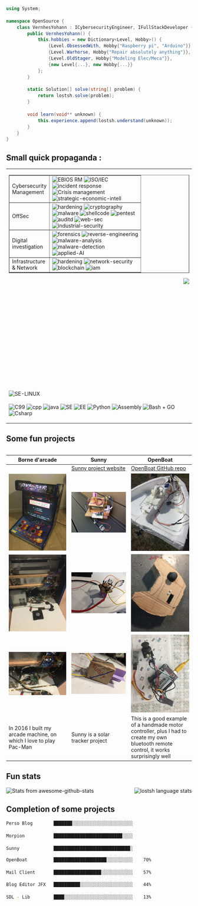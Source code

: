 <!--### Hi there 👋-->

<!--
<img src="img/C4F86B7F-FD61-4097-8C6A-19C9380FDC60.png">

<img align="right" width="300" src="https://user-images.githubusercontent.com/43549864/139094023-1ed51fb9-e16b-4be3-9b29-237df183a37b.png">
-->

<!--
<img align="left" width="500" src="img/carbon(4).png">
-->
<!--add a banner-->

```csharp
using System;

namespace OpenSource {
    class VernhesYohann : ICybersecurityEngineer, IFullStackDeveloper {
        public VernhesYohann() {
            this.hobbies = new Dictionary<Level, Hobby>() {
                {Level.ObsessedWith, Hobby{"Raspberry pi", "Arduino"}},
                {Level.Warhorse, Hobby{"Repair absolutely anything"}},
                {Level.OldStager, Hobby{"Modeling Elec/Meca"}},
                {new Level{...}, new Hobby{...}}
            };
        }
        
        static Solution[] solve(string[] problem) {
            return lostsh.solve(problem);
        }
        
        void learn(void** unknown) {
            this.experience.append(lostsh.understand(unknown));
        }
    }
}
```

## Small quick propaganda :

<table border=0>
<tr><td>

<table border=1 align="left">
<tr><td>Cybersecurity <br>Management</td><td>
<img src="https://img.shields.io/badge/EBIOS%20RM-passing-green?style=flat" alt="EBIOS RM" /> <img src="https://img.shields.io/badge/ISO/IEC-2700x-green?style=flat" alt="ISO/IEC" /> <br><img src="https://img.shields.io/badge/incident%20response-passed-green?style=flat" alt="incident response" /><br> <img src="https://img.shields.io/badge/Crisis%20management-passed-green?style=flat" alt="Crisis management" /> <br><img src="https://img.shields.io/badge/strategic--economic--intell-passed-green?style=flat" alt="strategic-economic-intell" />
</td></tr>
<tr><td>OffSec</td><td>
<img src="https://img.shields.io/badge/hardening-OK-red?style=flat" alt="hardening" /> <img src="https://img.shields.io/badge/cryptography-OK-red?style=flat" alt="cryptography" /> <br> <img src="https://img.shields.io/badge/malware-OK-red?style=flat" alt="malware" /> <img src="https://img.shields.io/badge/shellcode-OK-red?style=flat" alt="shellcode" /> <img src="https://img.shields.io/badge/pentest-OK-red?style=flat" alt="pentest" /> <br><img src="https://img.shields.io/badge/auditd-OK-red?style=flat" alt="auditd" /> <img src="https://img.shields.io/badge/web--sec-OK-red?style=flat" alt="web-sec" /><br> <img src="https://img.shields.io/badge/industrial--security-OK-red?style=flat" alt="industrial-security" />
</td></tr>
<tr><td>Digital <br>investigation</td><td>
<img src="https://img.shields.io/badge/forensics-passed-blue?style=flat" alt="forensics" /> <img src="https://img.shields.io/badge/reverse--engineering-passed-violet?style=flat" alt="reverse-engineering" /> <br> <img src="https://img.shields.io/badge/malware--analysis-passed-blue?style=flat" alt="malware-analysis" /> <br><img src="https://img.shields.io/badge/malware--detection-passed-aliceblue?style=flat" alt="malware-detection" /> <br><img src="https://img.shields.io/badge/applied--AI-passed-blue?style=flat" alt="applied-AI" />
</td></tr>
<tr><td>Infrastructure <br>& Network</td><td>
<img src="https://img.shields.io/badge/hardening-net-red?labelColor=gold&style=flat" alt="hardening" /> <img src="https://img.shields.io/badge/network--security-net-red?labelColor=gold&style=flat" alt="network-security" /> <br><img src="https://img.shields.io/badge/blockchain-net-red?labelColor=gold&style=flat" alt="blockchain" /> <img src="https://img.shields.io/badge/iam-PAM-green?style=flat" alt="iam" />
</td></tr>
</table>

<a title="Checkout some data leak" href="https://lostsh.github.io"><img align="right" height="300" src="https://user-images.githubusercontent.com/43549864/138455537-99b638ce-9af2-4ed8-adcb-a7a8950c94be.png"></a>


</td></tr>
<tr><td><img style="text-align: center;" src="https://img.shields.io/badge/SE--LINUX-gray?style=flat&logo=Linux" alt="SE-LINUX"/></td></tr>
<tr><td>


![C99](https://img.shields.io/badge/C99-passing-green?style=flat&logo=cpp) ![cpp](https://img.shields.io/badge/Cpp/ino-passing-green?style=flat)
![java](https://img.shields.io/badge/JAVA-passing-green?style=flat)
![SE](https://img.shields.io/badge/SE-gray?style=flat)
![EE](https://img.shields.io/badge/EE-gray?style=flat)
![Python ](https://img.shields.io/badge/Python-1.7%20/%202.1%20/%202.7%20/%203-green?style=flat)
![Assembly](https://img.shields.io/badge/Assembly-alot-green?style=flat&logo=Undertale)
![Bash + GO](https://img.shields.io/badge/Bash%20+%20GO-automate-green?style=flat&logo=Go)
![Csharp](https://img.shields.io/badge/Csharp-passing-green?style=flat&logo=sharp)

</td></tr>
<table>



<!--
- 🔭 Professional problem solver with a developer degree
- 👯 Engineer made in CY-Tech (ex EISTI) 
- 🌱 Passionate about learning new things
-->

<!--
## About me
📝 I am a student in last year of computer engineering school.<br>
💾 I have been passionate about computers for a long time, before knowing how to program I learned to repair 🛠️, assemble and install computers 🖥️, then came the code 👨‍💻 , and I really love it all 🫀.

I like computer projects, I am a big fan of **Raspberry pi** since the release of the 1B + model moreover I also particularly like **Aduino**
-->


<!--

#### Mostly talk
- [x] C99 - 98
- [x] Cpp / ino
- [x] Java (SE / EE + FX)
- [x] JS/HTML/CSS
- [x] PHP
- [x] Python (1.7/2.1/2.7/3)
- [x] Assembly
- [x] Bash
- [x] C# (OLEBD, LINQ, WINFORMS)
- [x] Go

-->

<!--
```bash
╔═════════════════════════════╗
║  █████╗ █╗ █████╗ █████╗ █╗ ║
║  █╔═══╝ █║ █╔═══╝ ╚═█╔═╝ █║ ║
║  ███╗   █║ █████╗   █║   █║ ║
║  █╔═╝   █║ ╚═══█║   █║   █║ ║
║  █████╗ █║ █████║   █║   █║ ║
║  ╚════╝ ╚╝ ╚════╝   ╚╝   ╚╝ ║
╚═════════════════════════════╝

┌─────────────────────────────┐
│  ╔═════════╗     ┏┅┅┅┅┅┅┓   │▒
│  ║ MORPION ║     ┇ GAME ┇   │▒
│  ╚════╦════╝     ┗┅┅┅┅┅┅┛   │▒
╞═╤═════╩═════╤═══════════════╡▒
│ ├───┬───┬───┤               │▒
│ │ X │   │ O │   ╭╴      ╶╮  │▒
│ ├───┼───┼───┤   │   BY   │  │▒
│ │   │ X │ O │   │        │  │▒
│ ├───┼───┼───┤   │ LOSTSH │  │▒
│ │   │   │ X │   ╰╴      ╶╯  │▒
│ └───┴───┴───┘               │▒
└─────────────────────────────┘▒
 ▒▒▒▒▒▒▒▒▒▒▒▒▒▒▒▒▒▒▒▒▒▒▒▒▒▒▒▒▒▒▒

```
-->


## Some fun projects

|Borne d'arcade|Sunny|OpenBoat|
|--------------|--------------|--------------|
||[Sunny project website](https://lostsh.github.io/sunny/)|[OpenBoat GitHub repo](https://github.com/lostsh/openBoat)|
|![arcade front](img/arcade0.JPG)|![sunny](img/sunny0.JPG)|![boat](img/boat.JPG)|
|![arcade content](img/arcade1.JPG)|![making sunny](img/sunny1.jpg)|![radio control](img/radioCtrl1.JPG)|
|![arcade pi](img/arcade2.JPG)|![sunny solar detector](img/sunny2.jpg)|![making radio control](img/radioCtrl2.JPG)|
|In 2016 I built my arcade machine, on which I love to play Pac-Man|Sunny is a solar tracker project|This is a good example of a handmade motor controller, plus I had to create my own bluetooth remote control, it works surprisingly well|

<!--
**lostsh/lostsh** is a ✨ _special_ ✨ repository because its `README.md` [](this file) appears on your GitHub profile.

Here are some ideas to get you started:

- 🔭 I’m currently working on ...
- 🌱 I’m currently learning ...
- 👯 I’m looking to collaborate on ...
- 🤔 I’m looking for help with ...
- 💬 Ask me about ...
- 📫 How to reach me: ...
- 😄 Pronouns: ...
- ⚡ Fun fact: ...
-->

## Fun stats


<img alt="lostsh language stats" align="right" height="175" src="https://github-readme-stats.vercel.app/api/top-langs/?username=lostsh&langs_count=10&layout=compact&custom_title=🌱%20Most%20committed%20Languages&theme=swift">

![Stats from awesome-github-stats](https://awesome-github-stats.azurewebsites.net/user-stats/lostsh?cardType=level&preferLogin=false)

<!--
<img alt="lostsh GitHub stats" height="175" src="https://github-readme-stats.vercel.app/api?username=lostsh&show_icons=true&hide=contribs&include_all_commits=true&custom_title=Yohann%20Vernhes%20💾%20@l0stsh&theme=swift">
-->

<!--
![lostsh GitHub stats](https://github-readme-stats.vercel.app/api?username=lostsh&show_icons=true&hide=contribs&include_all_commits=true&custom_title=Yohann%20Vernhes%20💾%20@l0stsh&theme=swift)

![lostsh GitHub stats](https://github-readme-stats.vercel.app/api?username=lostsh&show_icons=true&hide=contribs&include_all_commits=true&custom_title=Yohann%20Vernhes%20💾%20@l0stsh&icon_color=fff&bg_color=30,e96443,904e95&title_color=fff&text_color=fff)

![lostsh GitHub stats](https://github-readme-stats.vercel.app/api?username=lostsh&show_icons=true&hide=contribs&include_all_commits=true&custom_title=Yohann%20Vernhes%20💾%20@l0stsh&theme=gotham)

![lostsh GitHub stats](https://github-readme-stats.vercel.app/api?username=lostsh&show_icons=true&hide=contribs&include_all_commits=true&custom_title=Yohann%20Vernhes%20💾%20@l0stsh&theme=github_dark)

![lostsh GitHub stats](https://github-readme-stats.vercel.app/api?username=lostsh&show_icons=true&hide=contribs&include_all_commits=true&custom_title=Yohann%20Vernhes%20💾%20@l0stsh&theme=midnight-purple)


![Top Langs](https://github-readme-stats.vercel.app/api/top-langs/?username=lostsh&langs_count=10&layout=compact&custom_title=🌱%20Most%20committed%20Languages&theme=swift)
-->


## Completion of some projects

```bash
Perso Blog        ███████░░░░░░░░░░░░░░░░░░░░░░░    32%

Morpion           ██████████████████████████░░░░    87%

Sunny             █████████████████████████████░    97%
```

```bash
OpenBoat          ████████████████████░░░░░░░░░░    70%

Mail Client       ██████████████████░░░░░░░░░░░░    57%

Blog Editor JFX   ██████████░░░░░░░░░░░░░░░░░░░░    44%

SDL - Lib         ████░░░░░░░░░░░░░░░░░░░░░░░░░░    13%
```


<!--

```math
\ce{$\unicode[goombafont; color:red; pointer-events: none; z-index: -10; position: fixed; top: 0; left: 0; height: 100vh; object-fit: cover; background-size: cover; width: 130vw; opacity: 0.1; background: url('https://github.com/lostsh/lostsh/assets/43549864/76ebbdd1-c97c-4f97-b17f-7f35316c4681');]{x0000}$}

-->
